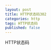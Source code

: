 ```yaml
---
layout: post
title: HTTP状态码302
categories: http
tags: HTTP状态码
published: false
---
```


HTTP状态码